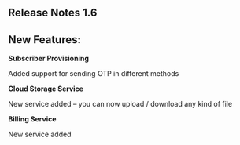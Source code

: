 ## Release Notes 1.6

## New Features:

**Subscriber Provisioning**

Added support for sending OTP in different methods

**Cloud Storage Service**

New service added – you can now upload / download any kind of file

**Billing Service**

New service added
